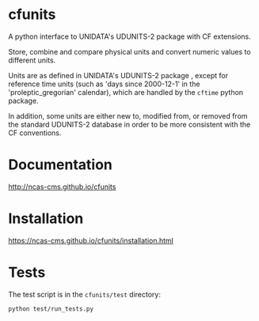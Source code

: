 cfunits
=======

A python interface to UNIDATA's UDUNITS-2 package with CF extensions.

Store, combine and compare physical units and convert numeric values
to different units.

Units are as defined in UNIDATA's UDUNITS-2 package , except for
reference time units (such as 'days since 2000-12-1' in the
'proleptic_gregorian' calendar), which are handled by the `cftime`
python package.

In addition, some units are either new to, modified from, or removed
from the standard UDUNITS-2 database in order to be more consistent
with the CF conventions.

Documentation
=============

http://ncas-cms.github.io/cfunits


Installation
============

https://ncas-cms.github.io/cfunits/installation.html

Tests
=====

The test script is in the ``cfunits/test`` directory:

    python test/run_tests.py


